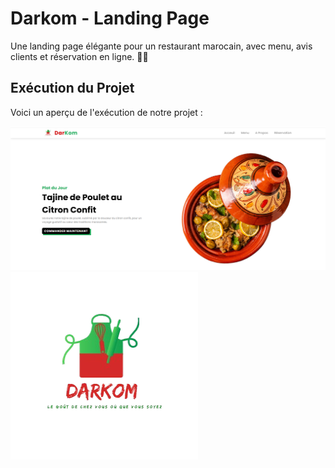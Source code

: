 # Darkom - Landing Page

Une landing page élégante pour un restaurant marocain, avec menu, avis clients et réservation en ligne. 🚀✨

## Exécution du Projet

Voici un aperçu de l'exécution de notre projet :

![Exécution du projet](images/image.png)
![Logo du projet](images/logo.png)
